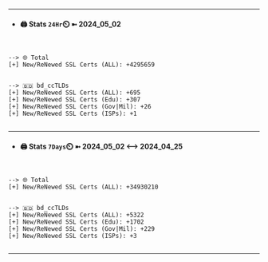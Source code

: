 

---
- #### 🖨️ **Stats** `24Hr`⏲️ ➼ 2024_05_02
```console


--> 🌐 Total
[+] New/ReNewed SSL Certs (ALL): +4295659


--> 🇧🇩 bd_ccTLDs
[+] New/ReNewed SSL Certs (ALL): +695
[+] New/ReNewed SSL Certs (Edu): +307
[+] New/ReNewed SSL Certs (Gov|Mil): +26
[+] New/ReNewed SSL Certs (ISPs): +1


```

---
- #### 🖨️ **Stats** `7Days`⏲️ ➼ 2024_05_02 <--> 2024_04_25
```console


--> 🌐 Total
[+] New/ReNewed SSL Certs (ALL): +34930210


--> 🇧🇩 bd_ccTLDs
[+] New/ReNewed SSL Certs (ALL): +5322
[+] New/ReNewed SSL Certs (Edu): +1702
[+] New/ReNewed SSL Certs (Gov|Mil): +229
[+] New/ReNewed SSL Certs (ISPs): +3


```

---

